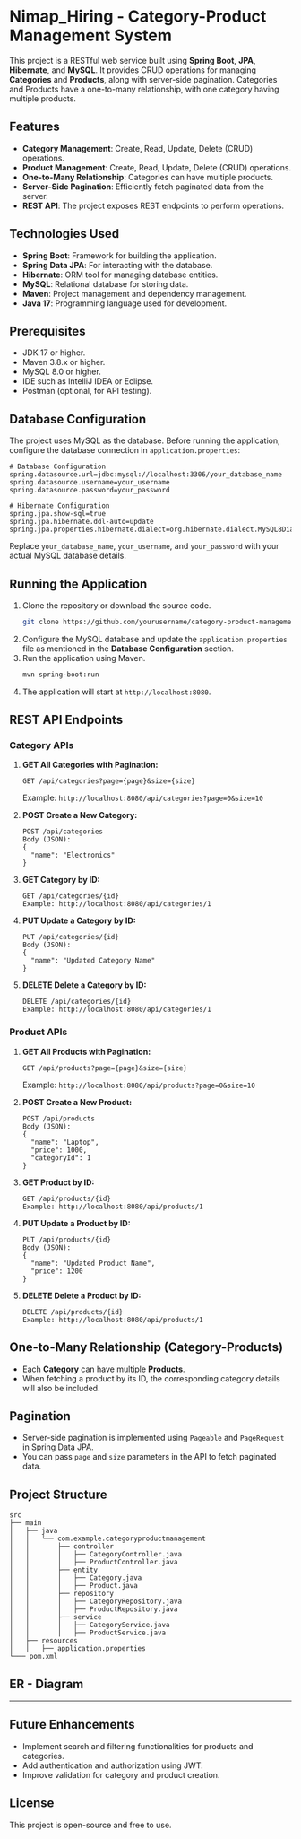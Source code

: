 # Nimap_Hiring - Category-Product Management System

This project is a RESTful web service built using **Spring Boot**, **JPA**, **Hibernate**, and **MySQL**. It provides CRUD operations for managing **Categories** and **Products**, along with server-side pagination. Categories and Products have a one-to-many relationship, with one category having multiple products.

## Features

- **Category Management**: Create, Read, Update, Delete (CRUD) operations.
- **Product Management**: Create, Read, Update, Delete (CRUD) operations.
- **One-to-Many Relationship**: Categories can have multiple products.
- **Server-Side Pagination**: Efficiently fetch paginated data from the server.
- **REST API**: The project exposes REST endpoints to perform operations.

## Technologies Used

- **Spring Boot**: Framework for building the application.
- **Spring Data JPA**: For interacting with the database.
- **Hibernate**: ORM tool for managing database entities.
- **MySQL**: Relational database for storing data.
- **Maven**: Project management and dependency management.
- **Java 17**: Programming language used for development.

## Prerequisites

- JDK 17 or higher.
- Maven 3.8.x or higher.
- MySQL 8.0 or higher.
- IDE such as IntelliJ IDEA or Eclipse.
- Postman (optional, for API testing).

## Database Configuration

The project uses MySQL as the database. Before running the application, configure the database connection in `application.properties`:

```properties
# Database Configuration
spring.datasource.url=jdbc:mysql://localhost:3306/your_database_name
spring.datasource.username=your_username
spring.datasource.password=your_password

# Hibernate Configuration
spring.jpa.show-sql=true
spring.jpa.hibernate.ddl-auto=update
spring.jpa.properties.hibernate.dialect=org.hibernate.dialect.MySQL8Dialect
```

Replace `your_database_name`, `your_username`, and `your_password` with your actual MySQL database details.

## Running the Application

1. Clone the repository or download the source code.
   ```bash
   git clone https://github.com/yourusername/category-product-management.git
   ```
2. Configure the MySQL database and update the `application.properties` file as mentioned in the **Database Configuration** section.
3. Run the application using Maven.
   ```bash
   mvn spring-boot:run
   ```
4. The application will start at `http://localhost:8080`.

## REST API Endpoints

### Category APIs

1. **GET All Categories with Pagination:**
   ```
   GET /api/categories?page={page}&size={size}
   ```
   Example: `http://localhost:8080/api/categories?page=0&size=10`

2. **POST Create a New Category:**
   ```
   POST /api/categories
   Body (JSON):
   {
     "name": "Electronics"
   }
   ```

3. **GET Category by ID:**
   ```
   GET /api/categories/{id}
   Example: http://localhost:8080/api/categories/1
   ```

4. **PUT Update a Category by ID:**
   ```
   PUT /api/categories/{id}
   Body (JSON):
   {
     "name": "Updated Category Name"
   }
   ```

5. **DELETE Delete a Category by ID:**
   ```
   DELETE /api/categories/{id}
   Example: http://localhost:8080/api/categories/1
   ```

### Product APIs

1. **GET All Products with Pagination:**
   ```
   GET /api/products?page={page}&size={size}
   ```
   Example: `http://localhost:8080/api/products?page=0&size=10`

2. **POST Create a New Product:**
   ```
   POST /api/products
   Body (JSON):
   {
     "name": "Laptop",
     "price": 1000,
     "categoryId": 1
   }
   ```

3. **GET Product by ID:**
   ```
   GET /api/products/{id}
   Example: http://localhost:8080/api/products/1
   ```

4. **PUT Update a Product by ID:**
   ```
   PUT /api/products/{id}
   Body (JSON):
   {
     "name": "Updated Product Name",
     "price": 1200
   }
   ```

5. **DELETE Delete a Product by ID:**
   ```
   DELETE /api/products/{id}
   Example: http://localhost:8080/api/products/1
   ```

## One-to-Many Relationship (Category-Products)

- Each **Category** can have multiple **Products**.
- When fetching a product by its ID, the corresponding category details will also be included.

## Pagination

- Server-side pagination is implemented using `Pageable` and `PageRequest` in Spring Data JPA.
- You can pass `page` and `size` parameters in the API to fetch paginated data.

## Project Structure

```
src
├── main
│   ├── java
│   │   └── com.example.categoryproductmanagement
│   │       ├── controller
│   │       │   ├── CategoryController.java
│   │       │   ├── ProductController.java
│   │       ├── entity
│   │       │   ├── Category.java
│   │       │   ├── Product.java
│   │       ├── repository
│   │       │   ├── CategoryRepository.java
│   │       │   ├── ProductRepository.java
│   │       ├── service
│   │       │   ├── CategoryService.java
│   │       │   ├── ProductService.java
│   ├── resources
│   │   ├── application.properties
└─── pom.xml
```
## ER - Diagram


---
## Future Enhancements

- Implement search and filtering functionalities for products and categories.
- Add authentication and authorization using JWT.
- Improve validation for category and product creation.

## License

This project is open-source and free to use.
